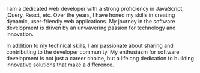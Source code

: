 I am a dedicated web developer with a strong proficiency in JavaScript, jQuery, React, etc. Over the years, I have honed my skills in creating dynamic, user-friendly web applications. My journey in the software development is driven by an unwavering passion for technology and innovation.

In addition to my technical skills, I am passionate about sharing and contributing to the developer community. My enthusiasm for software development is not just a career choice, but a lifelong dedication to building innovative solutions that make a difference.

<!--
**aycman/aycman** is a ✨ _special_ ✨ repository because its `README.md` (this file) appears on your GitHub profile.

Here are some ideas to get you started:

- 🔭 I’m currently working on ...
- 🌱 I’m currently learning ...
- 👯 I’m looking to collaborate on ...
- 🤔 I’m looking for help with ...
- 💬 Ask me about ...
- 📫 How to reach me: ...
- 😄 Pronouns: ...
- ⚡ Fun fact: ...
-->
